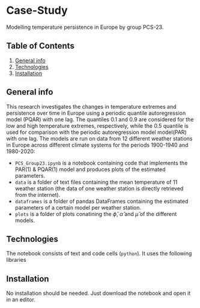 # Case-Study
Modelling temperature persistence in Europe by group PCS-23.

## Table of Contents
1. [General info](#general-info)
2. [Technologies](#technologies)
3. [Installation](#installation)

## General info
This research investigates the changes in temperature extremes and persistence over time in Europe using a periodic quantile autoregression model (PQAR) with one lag.  The quantiles 0.1 and 0.9 are considered for the low and high temperature extremes, respectively, while the 0.5 quantile is used for comparison with the periodic autoregression model model(PAR) with one lag. The models are run on data from 12 different weather stations in Europe across different climate systems for the periods 1900-1940 and 1980-2020:
- `PCS_Group23.ipynb` is a notebook containing code that implements the PAR(1) & PQAR(1) model and produces plots of the estimated parameters.
- `data` is a folder of text files containing the mean temperature of 11 weather station (the data of one weather station is directly retrieved from the internet).
- `dataframes` is a folder of pandas DataFrames containing the estimated parameters of a certain model per weather station.
- `plots` is a folder of plots conatining the $\hat{\phi}$, $\hat{\alpha}$ and $\hat{\mu}$ of the different models.

## Technologies
The notebook consists of text and code cells (`python`). It uses the following libraries

## Installation
No installation should be needed. Just download the notebook and open it in an editor.
